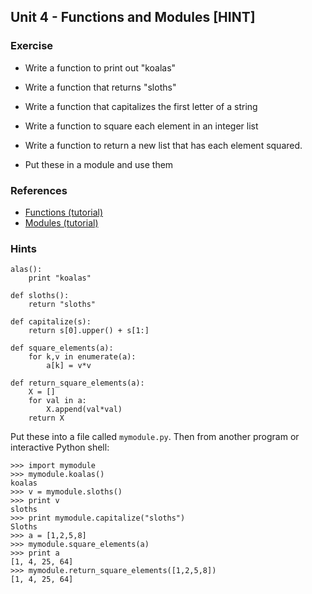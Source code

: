 Unit 4 - Functions and Modules [HINT]
---

### **Exercise**

* Write a function to print out "koalas"
* Write a function that returns "sloths"
* Write a function that capitalizes the first letter of a string
* Write a function to square each element in an integer list
* Write a function to return a new list that has each element squared.

* Put these in a module and use them

### References

* [Functions (tutorial)](https://docs.python.org/3.5/tutorial/controlflow.html#defining-functions)
* [Modules (tutorial)](https://docs.python.org/3.5/tutorial/modules.html)

### **Hints**

    alas():
        print "koalas"

    def sloths():
        return "sloths"

    def capitalize(s):
        return s[0].upper() + s[1:]

    def square_elements(a):
        for k,v in enumerate(a):
            a[k] = v*v

    def return_square_elements(a):
        X = []
        for val in a:
            X.append(val*val) 
        return X


Put these into a file called `mymodule.py`.  Then from another program or interactive
Python shell:

    >>> import mymodule
    >>> mymodule.koalas()
    koalas
    >>> v = mymodule.sloths()
    >>> print v
    sloths
    >>> print mymodule.capitalize("sloths")
    Sloths
    >>> a = [1,2,5,8]
    >>> mymodule.square_elements(a)
    >>> print a
    [1, 4, 25, 64]
    >>> mymodule.return_square_elements([1,2,5,8])
    [1, 4, 25, 64]


